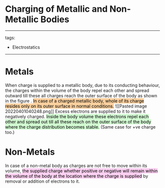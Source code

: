 # Charging of Metallic and Non-Metallic Bodies
---
tags:
- Electrostatics
---
# Metals
When charge is supplied to a metallic body, due to its conducting behaviour, the charges within the volume of the body repel each other and spread outward till these all charges reach the outer surface of the body as shown in the figure .
<mark style="background: #FFB86CA6;">In case of a charged metallic body, whole of its charge resides only on its outer surface in normal conditions.</mark> 
![[Pasted image 20220401040248.png]]
Excess electrons are supplied to it to make it negatively charged. <mark style="background: #BBFABBA6;">Inside the body volume these electrons repel each other and spread out till all these reach on the outer surface of the body where the charge distribution becomes stable.</mark> (Same case for +ve charge too.)

# Non-Metals
In case of a non-metal body as charges are not free to move within its volume, <mark style="background: #FFB8EBA6;">the supplied charge whether positive or negative will remain within the volume of the body at the location where the charge is supplied</mark> by removal or addition of electrons to it.